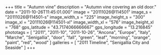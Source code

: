 +++
title = "Autumn vine"
description = "Autumn vine covering an old door."
date = "2011-10-26T11:45:01.000"
image = "20111026@114501"
image_s = "20111026@114501-s"
image_width_s = "225"
image_height_s = "300"
image_xl = "20111026@114501-xl"
image_width_xl = "576"
image_height_xl = "768"
gps_latitude = "43.7174066666667"
gps_longitude = "13.216845"
phototags = [ "2011", "2011-10", "2011-10-26", "Ancona", "Europe", "Italy", "Marche", "Senigallia", "door", "fall", "green", "leaf", "morning", "orange", "paint", "red", "wood" ]
galleries = [ "2011 Timeline", "Senigallia City and Seaside" ]
+++
